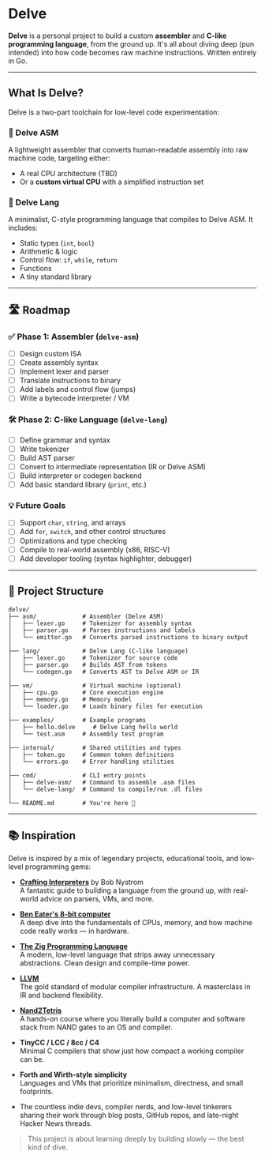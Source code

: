 # Delve

**Delve** is a personal project to build a custom **assembler** and **C-like programming language**, from the ground up. It's all about diving deep (pun intended) into how code becomes raw machine instructions. Written entirely in Go.

---

## What Is Delve?

Delve is a two-part toolchain for low-level code experimentation:

### 🔧 Delve ASM
A lightweight assembler that converts human-readable assembly into raw machine code, targeting either:
- A real CPU architecture (TBD)
- Or a **custom virtual CPU** with a simplified instruction set

### 🧬 Delve Lang
A minimalist, C-style programming language that compiles to Delve ASM. It includes:
- Static types (`int`, `bool`)
- Arithmetic & logic
- Control flow: `if`, `while`, `return`
- Functions
- A tiny standard library

---

## 🛣️ Roadmap

### ✅ Phase 1: Assembler (`delve-asm`)
- [ ] Design custom ISA
- [ ] Create assembly syntax
- [ ] Implement lexer and parser
- [ ] Translate instructions to binary
- [ ] Add labels and control flow (jumps)
- [ ] Write a bytecode interpreter / VM

### 🛠️ Phase 2: C-like Language (`delve-lang`)
- [ ] Define grammar and syntax
- [ ] Write tokenizer
- [ ] Build AST parser
- [ ] Convert to intermediate representation (IR or Delve ASM)
- [ ] Build interpreter or codegen backend
- [ ] Add basic standard library (`print`, etc.)

### 💡 Future Goals
- [ ] Support `char`, `string`, and arrays
- [ ] Add `for`, `switch`, and other control structures
- [ ] Optimizations and type checking
- [ ] Compile to real-world assembly (x86, RISC-V)
- [ ] Add developer tooling (syntax highlighter, debugger)

---

## 📁 Project Structure

```text
delve/
├── asm/             # Assembler (Delve ASM)
│   ├── lexer.go     # Tokenizer for assembly syntax
│   ├── parser.go    # Parses instructions and labels
│   └── emitter.go   # Converts parsed instructions to binary output
│
├── lang/            # Delve Lang (C-like language)
│   ├── lexer.go     # Tokenizer for source code
│   ├── parser.go    # Builds AST from tokens
│   └── codegen.go   # Converts AST to Delve ASM or IR
│
├── vm/              # Virtual machine (optional)
│   ├── cpu.go       # Core execution engine
│   ├── memory.go    # Memory model
│   └── loader.go    # Loads binary files for execution
│
├── examples/        # Example programs
│   ├── hello.delve     # Delve Lang hello world
│   └── test.asm     # Assembly test program
│
├── internal/        # Shared utilities and types
│   ├── token.go     # Common token definitions
│   └── errors.go    # Error handling utilities
│
├── cmd/             # CLI entry points
│   ├── delve-asm/   # Command to assemble .asm files
│   └── delve-lang/  # Command to compile/run .dl files
│
└── README.md        # You're here 🙂
```

---

## 📚 Inspiration

Delve is inspired by a mix of legendary projects, educational tools, and low-level programming gems:

- **[Crafting Interpreters](https://craftinginterpreters.com/)** by Bob Nystrom  
  A fantastic guide to building a language from the ground up, with real-world advice on parsers, VMs, and more.

- **[Ben Eater's 8-bit computer](https://eater.net/8bit)**  
  A deep dive into the fundamentals of CPUs, memory, and how machine code really works — in hardware.

- **[The Zig Programming Language](https://ziglang.org/)**  
  A modern, low-level language that strips away unnecessary abstractions. Clean design and compile-time power.

- **[LLVM](https://llvm.org/)**  
  The gold standard of modular compiler infrastructure. A masterclass in IR and backend flexibility.

- **[Nand2Tetris](https://www.nand2tetris.org/)**  
  A hands-on course where you literally build a computer and software stack from NAND gates to an OS and compiler.

- **TinyCC / LCC / 8cc / C4**  
  Minimal C compilers that show just how compact a working compiler can be.

- **Forth and Wirth-style simplicity**  
  Languages and VMs that prioritize minimalism, directness, and small footprints.

- The countless indie devs, compiler nerds, and low-level tinkerers sharing their work through blog posts, GitHub repos, and late-night Hacker News threads.

> This project is about learning deeply by building slowly — the best kind of dive.


